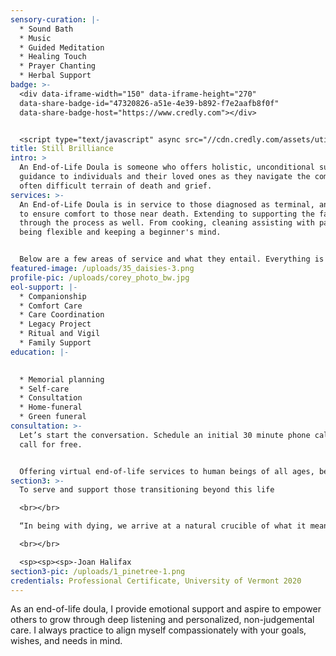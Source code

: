 ```yaml
---
sensory-curation: |-
  * Sound Bath
  * Music
  * Guided Meditation
  * Healing Touch
  * Prayer Chanting
  * Herbal Support
badge: >-
  <div data-iframe-width="150" data-iframe-height="270"
  data-share-badge-id="47320826-a51e-4e39-b892-f7e2aafb8f0f"
  data-share-badge-host="https://www.credly.com"></div>


  <script type="text/javascript" async src="//cdn.credly.com/assets/utilities/embed.js"></script>
title: Still Brilliance
intro: >
  An End-of-Life Doula is someone who offers holistic, unconditional support and
  guidance to individuals and their loved ones as they navigate the complex and
  often difficult terrain of death and grief.
services: >-
  An End-of-Life Doula is in service to those diagnosed as terminal, and works
  to ensure comfort to those near death. Extending to supporting the family
  through the process as well. From cooking, cleaning assisting with paper work,
  being flexible and keeping a beginner's mind.


  Below are a few areas of service and what they entail. Everything is in response to the individual's needs. A doula aids in finishing the last chapter of one’s life.
featured-image: /uploads/35_daisies-3.png
profile-pic: /uploads/corey_photo_bw.jpg
eol-support: |-
  * Companionship
  * Comfort Care
  * Care Coordination
  * Legacy Project
  * Ritual and Vigil
  * Family Support
education: |-
  

  * Memorial planning
  * Self-care
  * Consultation
  * Home-funeral
  * Green funeral
consultation: >-
  Let’s start the conversation. Schedule an initial 30 minute phone call or Zoom
  call for free.   


  Offering virtual end-of-life services to human beings of all ages, beliefs, and life expressions.
section3: >-
  To serve and support those transitioning beyond this life

  <br></br>

  “In being with dying, we arrive at a natural crucible of what it means to love and be loved. And we can ask ourselves this: Knowing that death is inevitable, what is most precious today?”

  <br></br>

  <sp><sp><sp>-Joan Halifax
section3-pic: /uploads/1_pinetree-1.png
credentials: Professional Certificate, University of Vermont 2020
---
```

As an end-of-life doula, I provide emotional support and aspire to  empower others to grow through deep listening and personalized, non-judgemental care. I always practice to  align myself compassionately with your goals, wishes, and needs in mind.
